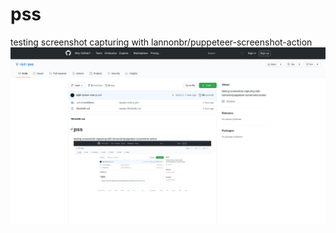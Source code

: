 # pss
testing screenshot capturing with lannonbr/puppeteer-screenshot-action
![screenshot](https://raw.githubusercontent.com/nij4t/pss/screenshots/screenshots/main.png)
